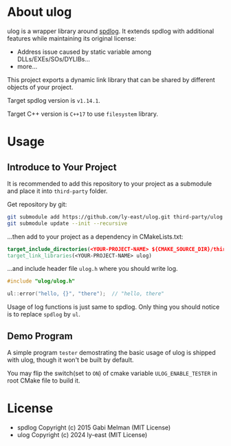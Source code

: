 # About ulog
ulog is a wrapper library around [spdlog](https://github.com/gabime/spdlog).
It extends spdlog with additional features while maintaining its original license:
- Address issue caused by static variable among DLLs/EXEs/SOs/DYLIBs...
- more...

This project exports a dynamic link library that can be shared by different objects of your project.

Target spdlog version is `v1.14.1`.

Target C++ version is `C++17` to use `filesystem` library.

# Usage

## Introduce to Your Project

It is recommended to add this repository to your project as a submodule and place it into `third-party` folder.

Get repository by git:

``` sh
git submodule add https://github.com/ly-east/ulog.git third-party/ulog
git submodule update --init --recursive
```

...then add to your project as a dependency in CMakeLists.txt:

``` cmake
target_include_directories(<YOUR-PROJECT-NAME> ${CMAKE_SOURCE_DIR}/third-party/ulog/include)
target_link_libraries(<YOUR-PROJECT-NAME> ulog)
```

...and include header file `ulog.h` where you should write log.

``` cpp
#include "ulog/ulog.h"

ul::error("hello, {}", "there");  // "hello, there"
```

Usage of log functions is just same to spdlog. Only thing you should notice is to replace `spdlog` by `ul`.

## Demo Program

A simple program `tester` demostrating the basic usage of ulog is shipped with ulog, though it won't be built by default.

You may flip the switch(set to `ON`) of cmake variable `ULOG_ENABLE_TESTER` in root CMake file to build it.

# License

- spdlog Copyright (c) 2015 Gabi Melman (MIT License)
- ulog Copyright (c) 2024 ly-east (MIT License)
